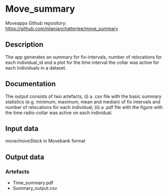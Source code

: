 # Move_summary

Moveapps 
Github repository: https://github.com/nilanjanchatterjee/move_summary

## Description
The app generates an summary for fix-intervals, number of relocations for each individual_id and a plot for the time interval the collar was active for each individuals in a dataset.

## Documentation

The output consists of two artefacts, (i) a .csv file with the basic summary statistics (e.g. minimum, maximum, mean and median) of fix intervals and number of relocations for each individual; (ii) a .pdf file with the figure with the time radio-collar was active on each individual.

## Input data

*move/moveStack* in Movebank format 

## Output data

### Artefacts
- Time_summary.pdf
- Summary_output.csv